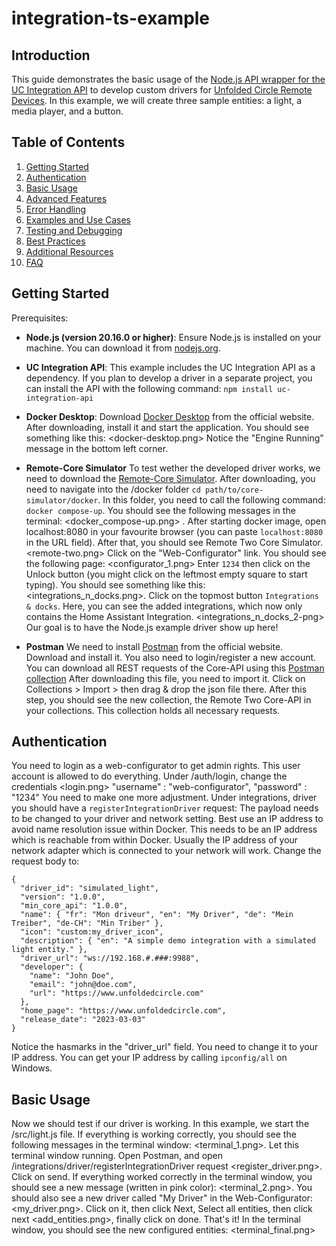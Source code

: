 # integration-ts-example

## Introduction

This guide demonstrates the basic usage of the [Node.js API wrapper for the UC Integration API](https://github.com/unfoldedcircle/integration-node-library) to develop custom drivers for [Unfolded Circle Remote Devices](https://www.unfoldedcircle.com). In this example, we will create three sample entities: a light, a media player, and a button.

## Table of Contents
1. [Getting Started](#getting-started)
2. [Authentication](#authentication)
3. [Basic Usage](#basic-usage)
4. [Advanced Features](#advanced-features)
5. [Error Handling](#error-handling)
6. [Examples and Use Cases](#examples-and-use-cases)
7. [Testing and Debugging](#testing-and-debugging)
8. [Best Practices](#best-practices)
9. [Additional Resources](#additional-resources)
10. [FAQ](#faq)

## Getting Started

Prerequisites:

- **Node.js (version 20.16.0 or higher)**: Ensure Node.js is installed on your machine. You can download it from [nodejs.org](https://nodejs.org/).

- **UC Integration API**: This example includes the UC Integration API as a dependency. If you plan to develop a driver in a separate project, you can install the API with the following command: ```npm install uc-integration-api```

- **Docker Desktop**: Download [Docker Desktop](https://www.docker.com/products/docker-desktop) from the official website. After downloading, install it and start the application. You should see something like this: <docker-desktop.png> Notice the "Engine Running" message in the bottom left corner.

- **Remote-Core Simulator** To test wether the developed driver works, we need to download the [Remote-Core Simulator](https://github.com/unfoldedcircle/core-simulator). After downloading, you need to navigate into the /docker folder ```cd path/to/core-simulator/docker```. In this folder, you need to call the following command: ```docker compose-up```. You should see the following messages in the terminal: <docker_compose-up.png> . After starting docker image, open localhost:8080 in your favourite browser (you can paste ```localhost:8080``` in the URL field). After that, you should see Remote Two Core Simulator. <remote-two.png> Click on the "Web-Configurator" link. You should see the following page: <configurator_1.png> Enter `1234` then click on the Unlock button (you might click on the leftmost empty square to start typing). You should see something like this: <integrations_n_docks.png>. Click on the topmost button `Integrations & docks`. Here, you can see the added integrations, which now only contains the Home Assistant Integration. <integrations_n_docks_2-png> Our goal is to have the Node.js example driver show up here!

- **Postman** We need to install [Postman](https://www.postman.com) from the official website. Download and install it. You also need to login/register a new account. You can download all REST requests of the Core-API  using this [Postman collection](https://github.com/unfoldedcircle/core-api/blob/main/core-api/rest/remote-core_rest-api.postman_collection.json) After downloading this file, you need to import it. Click on Collections > Import > then drag & drop the json file there. After this step, you should see the new collection, the Remote Two Core-API in your collections. This collection holds all necessary requests. 

## Authentication
You need to login as a web-configurator to get admin rights. This user account is allowed to do everything. Under /auth/login, change the credentials <login.png> "username" : "web-configurator", "password" : "1234"  You need to make one more adjustment. Under integrations, driver you should have a `registerIntegrationDriver` request: The payload needs to be changed to your driver and network setting. Best use an IP address to avoid name resolution issue within Docker. This needs to be an IP address which is reachable from within Docker. Usually the IP address of your network adapter which is connected to your network will work. Change the request body to:
```
{
  "driver_id": "simulated_light",
  "version": "1.0.0",
  "min_core_api": "1.0.0",
  "name": { "fr": "Mon driveur", "en": "My Driver", "de": "Mein Treiber", "de-CH": "Min Triber" },
  "icon": "custom:my_driver_icon",
  "description": { "en": "A simple demo integration with a simulated light entity." },
  "driver_url": "ws://192.168.#.###:9988",
  "developer": {
    "name": "John Doe",
    "email": "john@doe.com",
    "url": "https://www.unfoldedcircle.com"
  },
  "home_page": "https://www.unfoldedcircle.com",
  "release_date": "2023-03-03"
}
```
Notice the hasmarks in the "driver_url" field. You need to change it to your IP address. You can get your IP address by calling ```ipconfig/all``` on Windows.

## Basic Usage
Now we should test if our driver is working. In this example, we start the /src/light.js file.
If everything is working correctly, you should see the following messages in the terminal window: <terminal_1.png>. Let this terminal window running. Open Postman, and open /integrations/driver/registerIntegrationDriver request <register_driver.png>. Click on send. 
If everything worked correctly in the terminal window, you should see a new message (written in pink color): <terminal_2.png>. You should also see a new driver called "My Driver" in the Web-Configurator: <my_driver.png>. Click on it, then click Next, Select all entities, then click next <add_entities.png>, finally click on done. That's it! In the terminal window, you should
see the new configured entities: <terminal_final.png>
